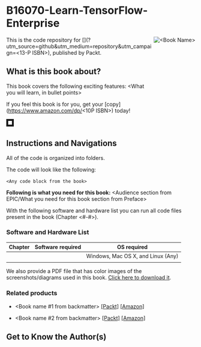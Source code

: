 # B16070-Learn-TensorFlow-Enterprise

<a href="<Packtpub book link>?utm_source=github&utm_medium=repository&utm_campaign=<13-P ISBN>"><img src="https://static.packt-cdn.com/products/<13-P ISBN>/cover/smaller" alt="<Book Name>" height="256px" align="right"></a>

This is the code repository for [<Book name>](<Packtpub book link>?utm_source=github&utm_medium=repository&utm_campaign=<13-P ISBN>), published by Packt.

**<Subtitle>**

## What is this book about?
<Long description from EPIC>

This book covers the following exciting features: 
<What you will learn, in bullet points>

If you feel this book is for you, get your [copy](https://www.amazon.com/dp/<10P ISBN>) today!

<a href="https://www.packtpub.com/?utm_source=github&utm_medium=banner&utm_campaign=GitHubBanner"><img src="https://raw.githubusercontent.com/PacktPublishing/GitHub/master/GitHub.png" alt="https://www.packtpub.com/" border="5" /></a>

## Instructions and Navigations
All of the code is organized into folders.

The code will look like the following:
```
<Any code block from the book>

```

**Following is what you need for this book:**
<Audience section from EPIC/What you need for this book section from Preface>

With the following software and hardware list you can run all code files present in the book (Chapter <#-#>).

### Software and Hardware List

| Chapter  | Software required                                                                    | OS required                        |
| -------- | -------------------------------------------------------------------------------------| -----------------------------------|
|  		   |   							                                            			  | Windows, Mac OS X, and Linux (Any) |
|          |   																					  |                                    |

We also provide a PDF file that has color images of the screenshots/diagrams used in this book. [Click here to download it](<Graphic bundle link>).


### Related products <Other books you may enjoy>
* <Book name #1 from backmatter> [[Packt]](<Book link on Packtpub>) [[Amazon]](https://www.amazon.com/dp/<10P-ISBN>)

* <Book name #2 from backmatter> [[Packt]](<Book link on Packtpub>) [[Amazon]](https://www.amazon.com/dp/<10P-ISBN>)

## Get to Know the Author(s)
**<Author name>** <Author bio>

**<Author name>** <Author bio>
